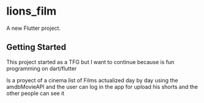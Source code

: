 # lions_film

A new Flutter project.

## Getting Started

This project started as a TFG but I want to continue because is fun programming on dart/flutter

Is a proyect of a cinema list of Films actualized day by day using the amdbMovieAPI and the user can log in the app for upload his shorts 
and the other people can see it
